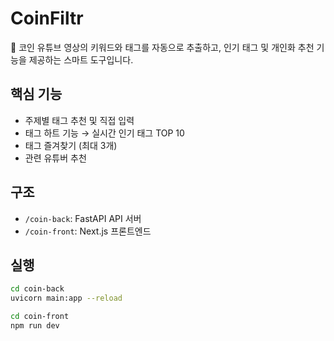 # CoinFiltr

🎯 코인 유튜브 영상의 키워드와 태그를 자동으로 추출하고,
인기 태그 및 개인화 추천 기능을 제공하는 스마트 도구입니다.

## 핵심 기능
- 주제별 태그 추천 및 직접 입력
- 태그 하트 기능 → 실시간 인기 태그 TOP 10
- 태그 즐겨찾기 (최대 3개)
- 관련 유튜버 추천

## 구조
- `/coin-back`: FastAPI API 서버
- `/coin-front`: Next.js 프론트엔드

## 실행
```bash
cd coin-back
uvicorn main:app --reload

cd coin-front
npm run dev
